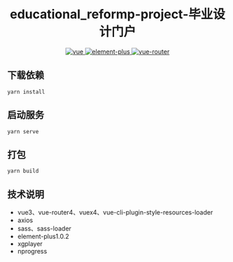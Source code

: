 <h1 align="center">educational_reformp-project-毕业设计门户</h1>

<p align="center">
    <a href="https://github.com/vuejs/vue-next">
        <img src="https://img.shields.io/badge/vue3-3.2.21-brightgreen.svg" alt="vue">
    </a>
    <a href="https://github.com/element-plus/element-plus">
        <img src="https://img.shields.io/badge/elementPlus-1.2.0-beta.svg" alt="element-plus">
    </a>
    <a href="https://github.com/vuejs/vue-router-next">
        <img src="https://img.shields.io/badge/vue-router4-4.0.12.svg" alt="vue-router">
    </a>
</p>

## 下载依赖

```shell
yarn install
```

## 启动服务

```shell
yarn serve
```

## 打包

```shell
yarn build
```

## 技术说明

- vue3、vue-router4、vuex4、vue-cli-plugin-style-resources-loader
- axios
- sass、sass-loader
- element-plus1.0.2
- xgplayer
- nprogress